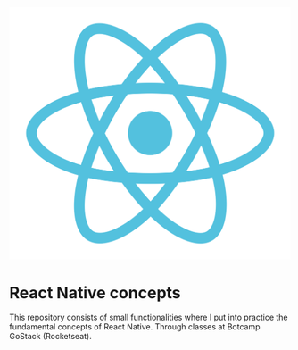 ![logo-react-native](https://github.com/andersonmenezesm/conceitos-react-native/blob/master/react.svg)

# React Native concepts
This repository consists of small functionalities where I put into practice the fundamental concepts of React Native. Through classes at Botcamp GoStack (Rocketseat).
